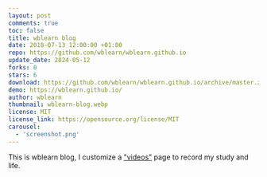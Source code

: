 ```yaml
---
layout: post
comments: true
toc: false
title: wblearn blog
date: 2018-07-13 12:00:00 +01:00
repo: https://github.com/wblearn/wblearn.github.io
update_date: 2024-05-12
forks: 0
stars: 6
download: https://github.com/wblearn/wblearn.github.io/archive/master.zip
demo: https://wblearn.github.io/
author: wblearn
thumbnail: wblearn-blog.webp
license: MIT
license_link: https://opensource.org/license/MIT
carousel:
  - 'screenshot.png'
---
```


This is wblearn blog, I customize a ["videos"](https://wblearn.github.io/videos/) page to record my study and life.
